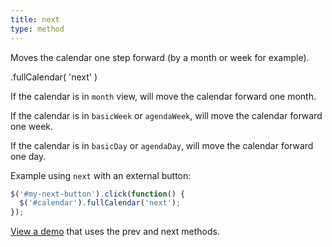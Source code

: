 ```yaml
---
title: next
type: method
---
```


Moves the calendar one step forward (by a month or week for example).

<div class='spec' markdown='1'>
.fullCalendar( 'next' )
</div>

If the calendar is in `month` view, will move the calendar forward one month.

If the calendar is in `basicWeek` or `agendaWeek`, will move the calendar forward one week.

If the calendar is in `basicDay` or `agendaDay`, will move the calendar forward one day.

Example using `next` with an external button:

```js
$('#my-next-button').click(function() {
  $('#calendar').fullCalendar('next');
});
```

[View a demo](date-api-buttons-demo) that uses the prev and next methods.

